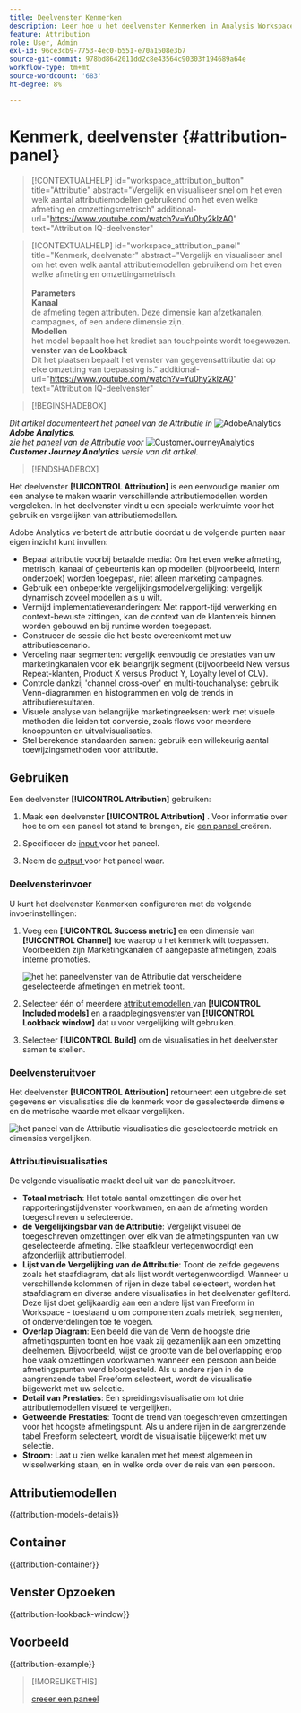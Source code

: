 ```yaml
---
title: Deelvenster Kenmerken
description: Leer hoe u het deelvenster Kenmerken in Analysis Workspace kunt gebruiken en interpreteren.
feature: Attribution
role: User, Admin
exl-id: 96ce3cb9-7753-4ec0-b551-e70a1508e3b7
source-git-commit: 978bd8642011dd2c8e43564c90303f194689a64e
workflow-type: tm+mt
source-wordcount: '683'
ht-degree: 8%

---
```


# Kenmerk, deelvenster {#attribution-panel}

<!-- markdownlint-disable MD034 -->

>[!CONTEXTUALHELP]
>id="workspace_attribution_button"
>title="Attributie"
>abstract="Vergelijk en visualiseer snel om het even welk aantal attributiemodellen gebruikend om het even welke afmeting en omzettingsmetrisch"
>additional-url="https://www.youtube.com/watch?v=Yu0hy2klzA0" text="Attribution IQ-deelvenster"

>[!CONTEXTUALHELP]
>id="workspace_attribution_panel"
>title="Kenmerk, deelvenster"
>abstract="Vergelijk en visualiseer snel om het even welk aantal attributiemodellen gebruikend om het even welke afmeting en omzettingsmetrisch.<br/><br/>**Parameters &#x200B;**<br/>**Kanaal**<br/> de afmeting tegen attributen. Deze dimensie kan afzetkanalen, campagnes, of een andere dimensie zijn.<br/>**Modellen**<br/> het model bepaalt hoe het krediet aan touchpoints wordt toegewezen.<br/>**venster van de Lookback**<br/> Dit het plaatsen bepaalt het venster van gegevensattributie dat op elke omzetting van toepassing is."
>additional-url="https://www.youtube.com/watch?v=Yu0hy2klzA0" text="Attribution IQ-deelvenster"

<!-- markdownlint-enable MD034 -->

>[!BEGINSHADEBOX]

_Dit artikel documenteert het paneel van de Attributie in_ ![ AdobeAnalytics ](/help/assets/icons/AdobeAnalytics.svg) _&#x200B;**Adobe Analytics**._<br/>_zie [ het paneel van de Attributie ](https://experienceleague.adobe.com/en/docs/analytics-platform/using/cja-workspace/panels/attribution) voor_ ![ CustomerJourneyAnalytics ](/help/assets/icons/CustomerJourneyAnalytics.svg) _&#x200B;**Customer Journey Analytics** versie van dit artikel._

>[!ENDSHADEBOX]

Het deelvenster **[!UICONTROL Attribution]** is een eenvoudige manier om een analyse te maken waarin verschillende attributiemodellen worden vergeleken. In het deelvenster vindt u een speciale werkruimte voor het gebruik en vergelijken van attributiemodellen.

Adobe Analytics verbetert de attributie doordat u de volgende punten naar eigen inzicht kunt invullen:

* Bepaal attributie voorbij betaalde media: Om het even welke afmeting, metrisch, kanaal of gebeurtenis kan op modellen (bijvoorbeeld, intern onderzoek) worden toegepast, niet alleen marketing campagnes.
* Gebruik een onbeperkte vergelijkingsmodelvergelijking: vergelijk dynamisch zoveel modellen als u wilt.
* Vermijd implementatieveranderingen: Met rapport-tijd verwerking en context-bewuste zittingen, kan de context van de klantenreis binnen worden gebouwd en bij runtime worden toegepast.
* Construeer de sessie die het beste overeenkomt met uw attributiescenario.
* Verdeling naar segmenten: vergelijk eenvoudig de prestaties van uw marketingkanalen voor elk belangrijk segment (bijvoorbeeld New versus Repeat-klanten, Product X versus Product Y, Loyalty level of CLV).
* Controle dankzij &#39;channel cross-over&#39; en multi-touchanalyse: gebruik Venn-diagrammen en histogrammen en volg de trends in attributieresultaten.
* Visuele analyse van belangrijke marketingreeksen: werk met visuele methoden die leiden tot conversie, zoals flows voor meerdere knooppunten en uitvalvisualisaties.
* Stel berekende standaarden samen: gebruik een willekeurig aantal toewijzingsmethoden voor attributie.

## Gebruiken

Een deelvenster **[!UICONTROL Attribution]** gebruiken:

1. Maak een deelvenster **[!UICONTROL Attribution]** . Voor informatie over hoe te om een paneel tot stand te brengen, zie [ een paneel ](panels.md#create-a-panel) creëren.

1. Specificeer de [ input ](#panel-input) voor het paneel.

1. Neem de [ output ](#panel-output) voor het paneel waar.

### Deelvensterinvoer

U kunt het deelvenster Kenmerken configureren met de volgende invoerinstellingen:

1. Voeg een **[!UICONTROL Success metric]** en een dimensie van **[!UICONTROL Channel]** toe waarop u het kenmerk wilt toepassen. Voorbeelden zijn Marketingkanalen of aangepaste afmetingen, zoals interne promoties.

   ![ het het paneelvenster van de Attributie dat verscheidene geselecteerde afmetingen en metriek toont.](assets/attribution-panel.png)

1. Selecteer één of meerdere [ attributiemodellen ](#attribution-models) van **[!UICONTROL Included models]** en a [ raadplegingsvenster ](#lookback-window) van **[!UICONTROL Lookback window]** dat u voor vergelijking wilt gebruiken.

1. Selecteer **[!UICONTROL Build]** om de visualisaties in het deelvenster samen te stellen.

### Deelvensteruitvoer

Het deelvenster **[!UICONTROL Attribution]** retourneert een uitgebreide set gegevens en visualisaties die de kenmerk voor de geselecteerde dimensie en de metrische waarde met elkaar vergelijken.

![ het paneel van de Attributie visualisaties die geselecteerde metriek en dimensies vergelijken.](assets/attr_panel_vizs.png)

### Attributievisualisaties

De volgende visualisatie maakt deel uit van de paneeluitvoer.

* **Totaal metrisch**: Het totale aantal omzettingen die over het rapporteringstijdvenster voorkwamen, en aan de afmeting worden toegeschreven u selecteerde.
* **de Vergelijkingsbar van de Attributie**: Vergelijkt visueel de toegeschreven omzettingen over elk van de afmetingspunten van uw geselecteerde afmeting. Elke staafkleur vertegenwoordigt een afzonderlijk attributiemodel.
* **Lijst van de Vergelijking van de Attributie**: Toont de zelfde gegevens zoals het staafdiagram, dat als lijst wordt vertegenwoordigd. Wanneer u verschillende kolommen of rijen in deze tabel selecteert, worden het staafdiagram en diverse andere visualisaties in het deelvenster gefilterd. Deze lijst doet gelijkaardig aan een andere lijst van Freeform in Workspace - toestaand u om componenten zoals metriek, segmenten, of onderverdelingen toe te voegen.
* **Overlap Diagram**: Een beeld die van de Venn de hoogste drie afmetingspunten toont en hoe vaak zij gezamenlijk aan een omzetting deelnemen. Bijvoorbeeld, wijst de grootte van de bel overlapping erop hoe vaak omzettingen voorkwamen wanneer een persoon aan beide afmetingspunten werd blootgesteld. Als u andere rijen in de aangrenzende tabel Freeform selecteert, wordt de visualisatie bijgewerkt met uw selectie.
* **Detail van Prestaties**: Een spreidingsvisualisatie om tot drie attributiemodellen visueel te vergelijken.
* **Getweende Prestaties**: Toont de trend van toegeschreven omzettingen voor het hoogste afmetingspunt. Als u andere rijen in de aangrenzende tabel Freeform selecteert, wordt de visualisatie bijgewerkt met uw selectie.
* **Stroom**: Laat u zien welke kanalen met het meest algemeen in wisselwerking staan, en in welke orde over de reis van een persoon.

## Attributiemodellen

{{attribution-models-details}}

## Container

{{attribution-container}}

## Venster Opzoeken

{{attribution-lookback-window}}

## Voorbeeld

{{attribution-example}}

>[!MORELIKETHIS]
>
> [ creeer een paneel ](/help/analyze/analysis-workspace/c-panels/panels.md#create-a-panel)
>

<!--
# Attribution panel

The [!UICONTROL Attribution] panel is an easy way to build an analysis comparing various attribution models. It is a feature in [Attribution](/help/analyze/analysis-workspace/attribution/overview.md) that gives you a dedicated workspace to use and compare attribution models.

>[!VIDEO](https://video.tv.adobe.com/v/23139/?quality=12)

## Create an attribution panel

1. Click the panel icon on the left.
1. Drag the [!UICONTROL Attribution] panel into your Analysis Workspace Project.

   ![New attribution panel](assets/Attribution_Panel_1.png)

1. Add a metric that you want to attribute and add any dimension to attribute against. Examples include Marketing Channels or custom dimensions, such as internal promotions.

   ![Select dimension and metric](assets/attribution_panel2.png)

1. Select the [attribution models and lookback window](../attribution/models.md) you want to compare.

1. The Attribution panel returns a rich set of data and visualizations that compare attribution for the selected dimension and metric.

   ![Attribution visualizations](assets/attr_panel_vizs.png)

## Attribution visualizations

* **Total metric**: The total number of conversions that occurred over the reporting time window. These are the conversions that are attributed across the dimension that you selected.
* **Attribution Comparison Bar**: Visually compares the attributed conversions across each of the dimension items from your selected dimension. Each bar color represents a distinct attribution model.
* **Attribution Comparison Table**: Shows the same data as the bar chart, represented as a table. Selecting different columns or rows in this table filters the bar chart as well as several of the other visualizations in the panel. This table acts similar to any other Freeform Table in Workspace - allowing you to add components such as metrics, segments, or breakdowns.
* **Overlap Diagram**: A Venn Diagram showing the top three dimension items and how often they participate jointly in a conversion. For example, the size of the bubble overlap indicates how often conversions occurred when a visitor was exposed to both dimension items. Selecting other rows in the adjacent Freeform table updates the visualization to reflect your selection.
* **Performance Detail**: Lets you to compare up to three attribution models visually using a scatter plot.
* **Trended Performance**: By default, shows the conversion performance trend by attribution model for the first dimension listed in the adjacent Freeform table. You can select different dimension rows in the Freeform table to show the trend for the selected dimensions (such as Total Revenue for each attribution model for Social Campaigns and Paid Search). Alternately, you can select cells in the columns for any metric and attribution type combinations in the Freeform table to see the trended performance by dimension value for the specified attribution models (such as Total Revenue by Marketing Channel using Last Touch and First Touch attribution).
* **Flow**: Lets you see which channels are interacted with most commonly, and in what order across a visitor's journey.

-->